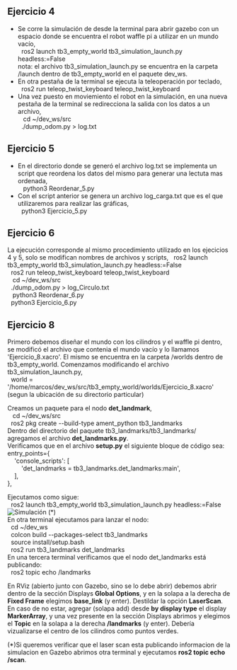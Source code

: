 
## Ejercicio 4

- Se corre la simulación de desde la terminal para abrir gazebo con un espacio donde se encuentra el robot waffle pi a utilizar en un mundo vacío,  
&nbsp;&nbsp;ros2 launch tb3_empty_world tb3_simulation_launch.py headless:=False  
nota: el archivo tb3_simulation_launch.py se encuentra en la carpeta /launch dentro de tb3_empty_world en el paquete dev_ws.  
- En otra pestaña de la terminal se ejecuta la teleoperación por teclado,  
&nbsp;&nbsp;ros2 run teleop_twist_keyboard teleop_twist_keyboard  
- Una vez puesto en moviemiento el robot en la simulación, en una nueva pestaña de la terminal se redirecciona la salida con los datos a un archivo,  
&nbsp;&nbsp; cd ~/dev_ws/src  
&nbsp;&nbsp;./dump_odom.py > log.txt  

## Ejercicio 5

- En el directorio donde se generó el archivo log.txt se implementa un script que reordena los datos del mismo para generar una lectuta mas ordenada,  
&nbsp;&nbsp; python3 Reordenar_5.py  
- Con el script anterior se genera un archivo log_carga.txt que es el que utilizaremos para realizar las gráficas,  
&nbsp;&nbsp;python3 Ejercicio_5.py  

## Ejercicio 6

La ejecución corresponde al mismo procedimiento utilizado en los ejecicios 4 y 5, solo se modifican nombres de archivos y scripts,
&nbsp;&nbsp;ros2 launch tb3_empty_world tb3_simulation_launch.py headless:=False  
&nbsp;&nbsp;ros2 run teleop_twist_keyboard teleop_twist_keyboard  
&nbsp;&nbsp; cd ~/dev_ws/src  
&nbsp;&nbsp;./dump_odom.py > log_Circulo.txt  
&nbsp;&nbsp; python3 Reordenar_6.py  
&nbsp;&nbsp;python3 Ejercicio_6.py  
  

## Ejercicio 8

Primero debemos diseñar el mundo con los cilindros y el waffle pi dentro, se modificó el archivo que contenia el mundo vacío y lo llamamos 'Ejercicio_8.xacro'. El mismo se encuentra en la carpeta /worlds dentro de tb3_empty_world. Comenzamos modificando el archivo tb3_simulation_launch.py,  
&nbsp;&nbsp;world = '/home/marcos/dev_ws/src/tb3_empty_world/worlds/Ejercicio_8.xacro' (segun la ubicación de su directorio particular)  
  
Creamos un paquete para el nodo **det_landmark**,  
&nbsp;&nbsp; cd ~/dev_ws/src  
&nbsp;&nbsp;ros2 pkg create --build-type ament_python tb3_landmarks  
Dentro del directorio del paquete tb3_landmarks/tb3_landmarks/ agregamos el archivo **det_landmarks.py**.  
Verificamos que en el archivo **setup.py** el siguiente bloque de código sea:  
entry_points={  
&nbsp;&nbsp;&nbsp;&nbsp;'console_scripts': [  
&nbsp;&nbsp;&nbsp;&nbsp;&nbsp;&nbsp;&nbsp;&nbsp;'det_landmarks = tb3_landmarks.det_landmarks:main',  
&nbsp;&nbsp;&nbsp;&nbsp;],  
},  
  
Ejecutamos como sigue:  
&nbsp;&nbsp;ros2 launch tb3_empty_world tb3_simulation_launch.py headless:=False &nbsp;&nbsp; ![Simulación]([https://github.com/marcosbortolozzi97/TP2-ROBOTICA-MOVIL/issues/1#issuecomment-3383663907](https://github.com/marcosbortolozzi97/TP2-ROBOTICA-MOVIL/issues/2#issuecomment-3383680011)) (*)  
En otra terminal ejecutamos para lanzar el nodo:  
&nbsp;&nbsp;cd ~/dev_ws  
&nbsp;&nbsp;colcon build --packages-select tb3_landmarks  
&nbsp;&nbsp;source install/setup.bash  
&nbsp;&nbsp;ros2 run tb3_landmarks det_landmarks  
En una tercera terminal verificamos que el nodo det_landmarks está publicando:  
&nbsp;&nbsp;ros2 topic echo /landmarks  
  
En RViz (abierto junto con Gazebo, sino se lo debe abrir) debemos abrir dentro de la sección Displays **Global Options**, y en la solapa a la derecha de **Fixed Frame** elegimos **base_link** (y enter). Destildar la opción **LaserScan**. En caso de no estar, agregar (solapa add) desde **by display type** el display **MarkerArray**, y una vez presente en la sección Displays abrimos y elegimos el **Topic** en la solapa a la derecha **/landmarks** (y enter). Debería vizualizarse el centro de los cilindros como puntos verdes.  
  
(*)Si queremos verificar que el laser scan esta publicando informacion de la simulacion en Gazebo abrimos otra terminal y ejecutamos **ros2 topic echo /scan**.
